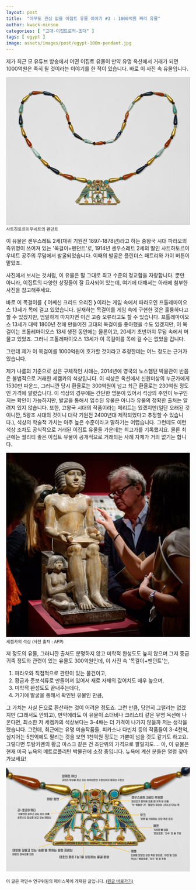 ```yaml
---
layout: post
title:  "아무도 관심 없을 이집트 유물 이야기 #3 : 1000억원 짜리 유물"
author: kwack-minsoo
categories: [ "고대-이집트로의-초대" ]
tags: [ egypt ] 
image: assets/images/post/egypt-100m-pendant.jpg
---
```


제가 최근 모 유튜브 방송에서 어떤 이집트 유물이 만약 유명 옥션에서 거래가 되면 1000억원은 족히 될 것이라는 이야기를 한 적이 있습니다. 바로 이 사진 속 유물입니다.

![](/assets/images/post/egypt-100m-pendant.jpg)
<span class="text-muted text-center"><small>
사트하토르이우네트의 펜던트
</small></span>


이 유물은 센우스레트 2세(재위 기원전 1897-1878년)라고 하는 중왕국 시대 파라오의 즉위명이 쓰여져 있는 '목걸이+펜던트'로, 1914년 센우스레트 2세의 딸인 사트하토르이우네트 공주의 무덤에서 발굴되었습니다. 이때의 발굴은 플린더스 패트리와 가이 버튼이 맡았죠. 

사진에서 보시는 것처럼, 이 유물은 말 그대로 최고 수준의 정교함을 자랑합니다. 뿐만 아니라, 이집트의 다양한 상징들이 잘 묘사되어 있는데, 여기에 대해서는 아래에 첨부한 사진을 참고해주세요. 

바로 이 목걸이를 &#10092;어쎄신 크리드 오리진&#10093;이라는 게임 속에서 파라오인 프톨레마이오스 13세가 목에 걸고 있었습니다. 실재하는 목걸이를 게임 속에 구현한 것은 훌륭하다고 할 수 있겠지만, 엄밀하게 따지자면 이건 고증 오류라고도 할 수 있습니다. 프톨레마이오스 13세가 대략 1800년 전에 만들어진 고대의 목걸이를 좋아했을 수도 있겠지만, 이 목걸이는 프톨레마이오스 13세 생전 동안에는 물론이고, 20세기 초반까지 무덤 속에서 머물고 있었죠. 그러니 프톨레마이오스 13세가 이 목걸이를 목에 걸 수는 없었을 겁니다.

그런데 제가 이 목걸이를 1000억원이 호가할 것이라고 추정한데는 어느 정도는 근거가 있습니다.

제가 나름의 기준으로 삼은 구체적인 사례는, 2014년에 영국의 노스헴턴 박물관이 반쯤은 불법적으로 거래한 세켐카의 석상입니다. 이 석상은 옥션에서 신원미상의 누군가에게 1530만 파운드, 그러니깐 당시 환율로는 300억원이 넘고 최근 환율로는 230억원 정도인 가격에 팔렸습니다. 이 석상의 경우에는 간단한 명문이 있어서 석상의 주인이 누구인지는 확인이 가능하지만, 발굴을 통해서 입수된 유물은 아니라 유물의 정확한 출처는 알려져 있지 않습니다. 또한, 고왕국 시대의 작품이라는 메리트는 있겠지만(일단 오래된 것이니깐, 5왕조 시대의 것이니 대략 기원전 2400년대 제작되었다고 추정할 수 있습니다.), 석상의 학술적 가치는 아주 높은 수준이라고 말하기는 어렵습니다. 그런데도 이런 석상 조차도 공식적으로 거래된 이집트 유물들 가운데는 최고가를 기록했지요. 물론 최근에는 퀄리티 좋은 이집트 유물이 공개적으로 거래되는 사례 자체가 거의 없기는 합니다.

![](/assets/images/post/egypt-100m-pendant2.jpg)
<span class="text-muted text-center"><small>세켐카의 석상 (사진 출처 : AFP)</small></span>

저 정도의 유물, 그러니깐 출처도 분명하지 않고 미학적 완성도도 높지 않으며 그저 중급 귀족 정도와 관련이 있는 유물도 300억원인데, 이 사진 속 '목걸이+팬던트'는,

1. 파라오와 직접적으로 관련이 있는 물건이고,
2. 황금과 준보석류로 만들어져 있어서 재료 자체의 값어치도 매우 높으며,
3. 미학적 완성도도 끝내주는데다,
4. 거기에 발굴을 통해서 확인된 유물인 만큼,

그 가치는 사실 돈으로 환산하는 것이 어려운 정도죠. 그런 만큼, 당연히 그럴리는 없겠지만 (그래서도 안되고), 만약에라도 이 유물이 소더비나 크리스티 같은 유명 옥션에 나온다면, 최소한 저 세켐카의 석상보다는 3-4배는 더 가격이 나가지 않을까 저는 생각을 했습니다. 그런데, 최근에는 유명 미술작품들, 피카소나 다빈치 등의 작품들이 3-4천억, 심지어는 5천억에도 팔리는 것을 보면 1천억원 정도는 가뿐이 넘을 것도 같기도 하고요. 그렇다면 투탕카멘의 황금 마스크 같은 건 조단위의 가격으로 팔릴지도.... 아, 이 유물은 현재 미국 뉴욕의 메트로폴리탄 박물관에 소장 중입니다. 뉴욕에 계신 분들은 얼렁 찾아가보세요!

![](/assets/images/post/egypt-100m-pendant-symbols.jpg)


<span class="text-muted"><small>이 글은 곽민수 연구위원의 페이스북에 게재된 글입니다. <a href="https://www.facebook.com/788059417/posts/10160256682064418" target="_blank">(원글 바로가기)</a></small></span>
